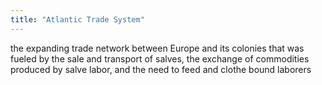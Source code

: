 ```yaml
---
title: "Atlantic Trade System"
---
```

the expanding trade network between Europe and its colonies that was fueled by the sale and transport of salves, the exchange of commodities produced by salve labor, and the need to feed and clothe bound laborers

